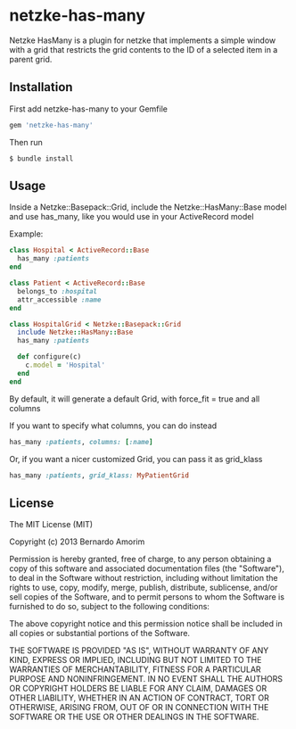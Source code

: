 netzke-has-many
===============

Netzke HasMany is a plugin for netzke that implements a simple window with a grid that restricts the grid contents to the ID of a selected item in a parent grid.

Installation
------------

First add netzke-has-many to your Gemfile
```ruby
gem 'netzke-has-many'
```

Then run
```shell
$ bundle install
```

Usage
-----

Inside a Netzke::Basepack::Grid, include the Netzke::HasMany::Base model and use has_many, like you would use in your ActiveRecord model

Example:
```ruby
class Hospital < ActiveRecord::Base
  has_many :patients
end

class Patient < ActiveRecord::Base
  belongs_to :hospital
  attr_accessible :name
end

class HospitalGrid < Netzke::Basepack::Grid
  include Netzke::HasMany::Base
  has_many :patients

  def configure(c)
    c.model = 'Hospital'
  end
end
```

By default, it will generate a default Grid, with force_fit = true and all columns

If you want to specify what columns, you can do instead
```ruby
has_many :patients, columns: [:name]
```

Or, if you want a nicer customized Grid, you can pass it as grid_klass
```ruby
has_many :patients, grid_klass: MyPatientGrid
```

License
-------
The MIT License (MIT)

Copyright (c) 2013 Bernardo Amorim

Permission is hereby granted, free of charge, to any person obtaining a copy
of this software and associated documentation files (the "Software"), to deal
in the Software without restriction, including without limitation the rights
to use, copy, modify, merge, publish, distribute, sublicense, and/or sell
copies of the Software, and to permit persons to whom the Software is
furnished to do so, subject to the following conditions:

The above copyright notice and this permission notice shall be included in
all copies or substantial portions of the Software.

THE SOFTWARE IS PROVIDED "AS IS", WITHOUT WARRANTY OF ANY KIND, EXPRESS OR
IMPLIED, INCLUDING BUT NOT LIMITED TO THE WARRANTIES OF MERCHANTABILITY,
FITNESS FOR A PARTICULAR PURPOSE AND NONINFRINGEMENT. IN NO EVENT SHALL THE
AUTHORS OR COPYRIGHT HOLDERS BE LIABLE FOR ANY CLAIM, DAMAGES OR OTHER
LIABILITY, WHETHER IN AN ACTION OF CONTRACT, TORT OR OTHERWISE, ARISING FROM,
OUT OF OR IN CONNECTION WITH THE SOFTWARE OR THE USE OR OTHER DEALINGS IN
THE SOFTWARE.